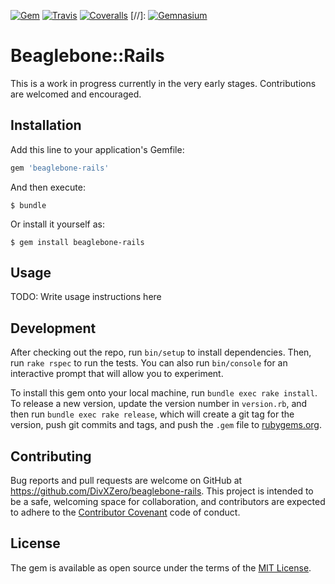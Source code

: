 [![Gem](https://img.shields.io/gem/v/beaglebone-rails.svg)](https://rubygems.org/gems/beaglebone-rails)
[![Travis](https://img.shields.io/travis/DivXZero/beaglebone-rails.svg)](https://travis-ci.org/DivXZero/beaglebone-rails)
[![Coveralls](https://img.shields.io/coveralls/DivXZero/beaglebone-rails.svg)](https://coveralls.io/github/DivXZero/beaglebone-rails)
[//]: [![Gemnasium](https://img.shields.io/gemnasium/DivXZero/beaglebone-rails.svg)](https://gemnasium.com/DivXZero/beaglebone-rails)

# Beaglebone::Rails

This is a work in progress currently in the very early stages. Contributions are welcomed and encouraged.

## Installation

Add this line to your application's Gemfile:

```ruby
gem 'beaglebone-rails'
```

And then execute:

    $ bundle

Or install it yourself as:

    $ gem install beaglebone-rails

## Usage

TODO: Write usage instructions here

## Development

After checking out the repo, run `bin/setup` to install dependencies. Then, run `rake rspec` to run the tests. You can also run `bin/console` for an interactive prompt that will allow you to experiment.

To install this gem onto your local machine, run `bundle exec rake install`. To release a new version, update the version number in `version.rb`, and then run `bundle exec rake release`, which will create a git tag for the version, push git commits and tags, and push the `.gem` file to [rubygems.org](https://rubygems.org).

## Contributing

Bug reports and pull requests are welcome on GitHub at https://github.com/DivXZero/beaglebone-rails. This project is intended to be a safe, welcoming space for collaboration, and contributors are expected to adhere to the [Contributor Covenant](contributor-covenant.org) code of conduct.


## License

The gem is available as open source under the terms of the [MIT License](http://opensource.org/licenses/MIT).
